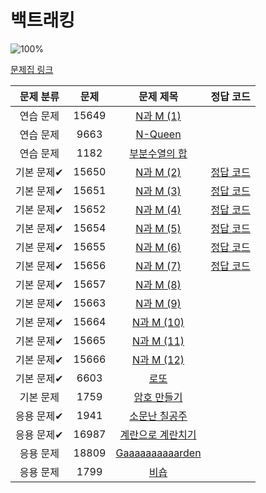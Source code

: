 # 백트래킹

![100%](https://progress-bar.dev/6/?scale=20&title=progress&width=500&color=babaca&suffix=/20)

[문제집 링크](https://www.acmicpc.net/workbook/view/7315)

| 문제 분류  |  문제   |                          문제 제목                           |                             정답 코드                              |
|:------:|:-----:|:--------------------------------------------------------:|:--------------------------------------------------------------:|
| 연습 문제  | 15649 |    [N과 M (1)](https://www.acmicpc.net/problem/15649)     |                                                                |
| 연습 문제  | 9663  |     [N-Queen](https://www.acmicpc.net/problem/9663)      |                                                                |
| 연습 문제  | 1182  |     [부분수열의 합](https://www.acmicpc.net/problem/1182)      |                                                                |
| 기본 문제✔ | 15650 |    [N과 M (2)](https://www.acmicpc.net/problem/15650)     | [정답 코드](../../baa_kingDog/backtracking/_15650_N과M_2/Main.java) |
| 기본 문제✔ | 15651 |    [N과 M (3)](https://www.acmicpc.net/problem/15651)     | [정답 코드](../../baa_kingDog/backtracking/_15651_N과M_3/Main.java) |
| 기본 문제✔ | 15652 |    [N과 M (4)](https://www.acmicpc.net/problem/15652)     | [정답 코드](../../baa_kingDog/backtracking/_15652_N과M_4/Main.java) |
| 기본 문제✔ | 15654 |    [N과 M (5)](https://www.acmicpc.net/problem/15654)     | [정답 코드](../../baa_kingDog/backtracking/_15654_N과M_5/Main.java) |
| 기본 문제✔ | 15655 |    [N과 M (6)](https://www.acmicpc.net/problem/15655)     | [정답 코드](../../baa_kingDog/backtracking/_15655_N과M_6/Main.java) |
| 기본 문제✔ | 15656 |    [N과 M (7)](https://www.acmicpc.net/problem/15656)     | [정답 코드](../../baa_kingDog/backtracking/_15656_N과M_7/Main.java) |
| 기본 문제✔ | 15657 |    [N과 M (8)](https://www.acmicpc.net/problem/15657)     |                                                                |
| 기본 문제✔ | 15663 |    [N과 M (9)](https://www.acmicpc.net/problem/15663)     |                                                                |
| 기본 문제✔ | 15664 |    [N과 M (10)](https://www.acmicpc.net/problem/15664)    |                                                                |
| 기본 문제✔ | 15665 |    [N과 M (11)](https://www.acmicpc.net/problem/15665)    |                                                                |
| 기본 문제✔ | 15666 |    [N과 M (12)](https://www.acmicpc.net/problem/15666)    |                                                                |
| 기본 문제✔ | 6603  |        [로또](https://www.acmicpc.net/problem/6603)        |                                                                |
| 기본 문제  | 1759  |      [암호 만들기](https://www.acmicpc.net/problem/1759)      |                                                                |
| 응용 문제✔ | 1941  |     [소문난 칠공주](https://www.acmicpc.net/problem/1941)      |                                                                |
| 응용 문제✔ | 16987 |    [계란으로 계란치기](https://www.acmicpc.net/problem/16987)    |                                                                |
| 응용 문제  | 18809 | [Gaaaaaaaaaarden](https://www.acmicpc.net/problem/18809) |                                                                |
| 응용 문제  | 1799  |        [비숍](https://www.acmicpc.net/problem/1799)        |                                                                |